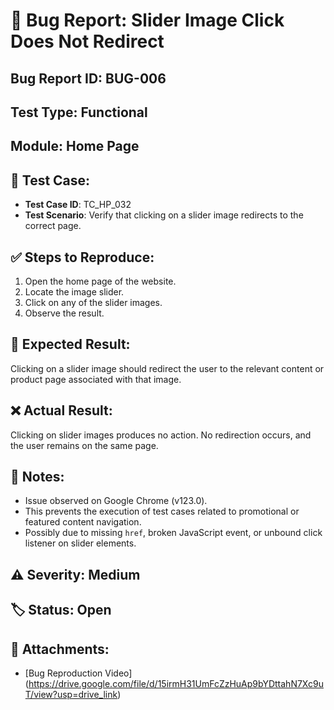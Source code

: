 # 🐞 Bug Report: Slider Image Click Does Not Redirect

## Bug Report ID: BUG-006  
## Test Type: Functional  
## Module: Home Page  

## 🧪 Test Case:
- **Test Case ID**: TC_HP_032  
- **Test Scenario**: Verify that clicking on a slider image redirects to the correct page.

## ✅ Steps to Reproduce:
1. Open the home page of the website.
2. Locate the image slider.
3. Click on any of the slider images.
4. Observe the result.

## 🔄 Expected Result:
Clicking on a slider image should redirect the user to the relevant content or product page associated with that image.

## ❌ Actual Result:
Clicking on slider images produces no action. No redirection occurs, and the user remains on the same page.

## 📝 Notes:
- Issue observed on Google Chrome (v123.0).
- This prevents the execution of test cases related to promotional or featured content navigation.
- Possibly due to missing `href`, broken JavaScript event, or unbound click listener on slider elements.

## ⚠️ Severity: Medium  
## 🏷️ Status: Open  

## 📎 Attachments:
- [Bug Reproduction Video] (https://drive.google.com/file/d/15irmH31UmFcZzHuAp9bYDttahN7Xc9uT/view?usp=drive_link)
